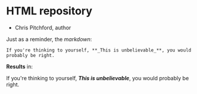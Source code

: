 # HTML repository

- Chris Pitchford, author

Just as a reminder, the _markdown_:

```
If you're thinking to yourself, **_This is unbelievable_**, you would probably be right.
```

**Results** in: 

If you're thinking to yourself, **_This is unbelievable_**, you would probably be right.
